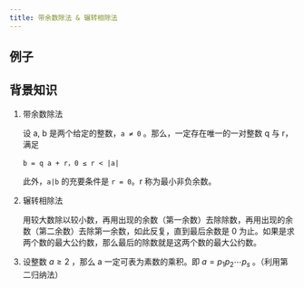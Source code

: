 ```yaml
---
title: 带余数除法 & 辗转相除法
---
```


## 例子

## 背景知识

1. 带余数除法

   设 a, b 是两个给定的整数，`a ≠ 0` 。那么，一定存在唯一的一对整数 q 与 r，满足

   `b = q a + r，0 ≤ r < |a|`

   此外，`a|b` 的充要条件是 `r = 0`。r 称为最小非负余数。 

2. 辗转相除法

   用较大数除以较小数，再用出现的余数（第一余数）去除除数，再用出现的余数（第二余数）去除第一余数，如此反复，直到最后余数是 0 为止。如果是求两个数的最大公约数，那么最后的除数就是这两个数的最大公约数。

3. 设整数 $a \ge 2$ ，那么 a 一定可表为素数的乘积。即 $a=p_1p_2\cdots p_s$ 。（利用第二归纳法）

